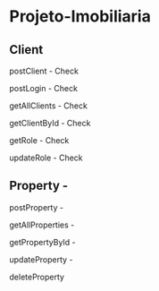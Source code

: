 # Projeto-Imobiliaria

## Client

postClient - Check

postLogin - Check

getAllClients - Check

getClientById - Check

getRole - Check

updateRole - Check

## Property -

postProperty -

getAllProperties -

getPropertyById -

updateProperty -

deleteProperty
